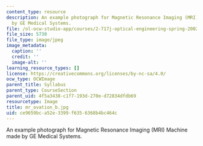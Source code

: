 ```yaml
---
content_type: resource
description: An example photograph for Magnetic Resonance Imaging (MRI) Machine made
  by GE Medical Systems.
file: /ol-ocw-studio-app/courses/2-717j-optical-engineering-spring-2002/ce9659bca52e3399f6356368b4bc464c_mr_ovation_b.jpg
file_size: 5730
file_type: image/jpeg
image_metadata:
  caption: ''
  credit: ''
  image-alt: ''
learning_resource_types: []
license: https://creativecommons.org/licenses/by-nc-sa/4.0/
ocw_type: OCWImage
parent_title: Syllabus
parent_type: CourseSection
parent_uid: 4f5a3438-c1f7-193d-270e-d72834dfdb69
resourcetype: Image
title: mr_ovation_b.jpg
uid: ce9659bc-a52e-3399-f635-6368b4bc464c
---
```

An example photograph for Magnetic Resonance Imaging (MRI) Machine made by GE Medical Systems.